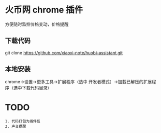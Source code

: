 # 火币网 chrome 插件
方便随时监控价格变动，价格提醒


## 下载代码
git clone https://github.com/xiaoxi-note/huobi-assistant.git

## 本地安装
chrome->设置->更多工具->扩展程序（选中   开发者模式）->加载已解压的扩展程序（选中下载代码目录）

# TODO
	1. 代码打包为插件包
	2. 声音提醒
